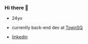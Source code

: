 ### Hi there 👋
- 24yo

- currently back-end dev at [TownSQ](https://townsq.com.br/)

- [linkedin](https://www.linkedin.com/in/guilhermedscamargo/)
